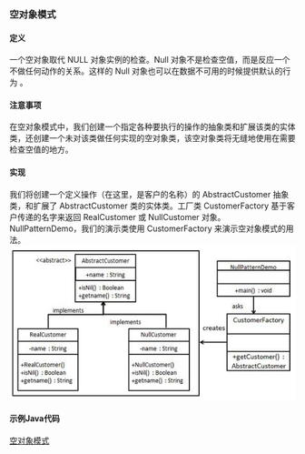 ### 空对象模式  

#### 定义
一个空对象取代 NULL 对象实例的检查。Null 对象不是检查空值，而是反应一个不做任何动作的关系。这样的 Null 对象也可以在数据不可用的时候提供默认的行为 。     

#### 注意事项       
在空对象模式中，我们创建一个指定各种要执行的操作的抽象类和扩展该类的实体类，还创建一个未对该类做任何实现的空对象类，该空对象类将无缝地使用在需要检查空值的地方。       

#### 实现     
我们将创建一个定义操作（在这里，是客户的名称）的 AbstractCustomer 抽象类，和扩展了 AbstractCustomer 类的实体类。工厂类 CustomerFactory 基于客户传递的名字来返回 RealCustomer 或 NullCustomer 对象。
NullPatternDemo，我们的演示类使用 CustomerFactory 来演示空对象模式的用法。      
![Alt text](./images/null_pattern.jpg)

#### 示例Java代码
[空对象模式](../src/main/java/com/lvt/pattern_22)